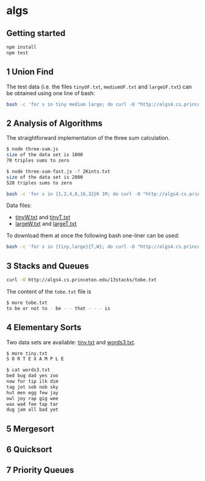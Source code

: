 # algs

## Getting started

```bash
npm install
npm test
```

## 1 Union Find

The test data (i.e. the files `tinyUF.txt`, `mediumUF.txt` and `largeUF.txt`) can be obtained using one line of bash:

```bash
bash -c 'for s in tiny medium large; do curl -O "http://algs4.cs.princeton.edu/15uf/${s}UF.txt"; done'
```

## 2 Analysis of Algorithms

The straightforward implementation of the three sum calculation.

```bash
$ node three-sum.js
size of the data set is 1000
70 triples sums to zero
```

```bash
$ node three-sum-fast.js -f 2Kints.txt
size of the data set is 2000
528 triples sums to zero
```

```bash
bash -c 'for s in {1,2,4,8,16,32}K 1M; do curl -O "http://algs4.cs.princeton.edu/14analysis/${s}ints.txt"; done'
```

Data files:

* [tinyW.txt](http://algs4.cs.princeton.edu/11model/tinyW.txt) and [tinyT.txt](http://algs4.cs.princeton.edu/11model/tinyT.txt)
* [largeW.txt](http://algs4.cs.princeton.edu/11model/largeW.txt) and [largeT.txt](http://algs4.cs.princeton.edu/11model/largeT.txt)

To download them at once the following bash one-liner can be used:

```bash
bash -c 'for s in {tiny,large}{T,W}; do curl -O "http://algs4.cs.princeton.edu/11model/${s}${m}.txt"; done'
```

## 3 Stacks and Queues

```bash
curl -O http://algs4.cs.princeton.edu/13stacks/tobe.txt
```

The content of the `tobe.txt` file is

```bash
$ more tobe.txt
to be or not to - be - - that - - - is
```

## 4 Elementary Sorts

Two data sets are available: [tiny.txt](http://algs4.cs.princeton.edu/21elementary/tiny.txt) and [words3.txt](http://algs4.cs.princeton.edu/21elementary/words3.txt).

```bash
$ more tiny.txt
S O R T E X A M P L E

$ cat words3.txt
bed bug dad yes zoo
now for tip ilk dim
tag jot sob nob sky
hut men egg few jay
owl joy rap gig wee
was wad fee tap tar
dug jam all bad yet
```

## 5 Mergesort

## 6 Quicksort

## 7 Priority Queues
